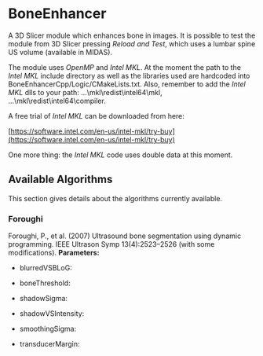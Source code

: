 # BoneEnhancer #
A 3D Slicer module which enhances bone in images. It is possible to test the module from 3D Slicer pressing *Reload and Test*, which uses a lumbar spine US volume (available in MIDAS).

The module uses *OpenMP* and *Intel MKL*. At the moment the path to the *Intel MKL* include directory as well as the libraries used are hardcoded into BoneEnhancerCpp/Logic/CMakeLists.txt. Also,  remember to add the *Intel MKL* dlls to your path: ...\mkl\redist\intel64\mkl, ...\mkl\redist\intel64\compiler.

A free trial of *Intel MKL* can be downloaded from here:

[https://software.intel.com/en-us/intel-mkl/try-buy](https://software.intel.com/en-us/intel-mkl/try-buy)

One more thing: the *Intel MKL* code uses double data at this moment.
## Available Algorithms ##
This section gives details about the algorithms currently available.
### Foroughi ###
Foroughi, P., et al. (2007) Ultrasound bone segmentation using dynamic programming. IEEE Ultrason Symp 13(4):2523–2526 (with some modifications).
**Parameters:**

* blurredVSBLoG:

* boneThreshold:

* shadowSigma:

* shadowVSIntensity:

* smoothingSigma:

* transducerMargin: